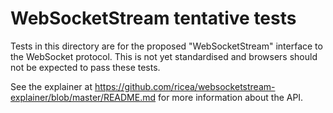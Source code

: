 # WebSocketStream tentative tests

Tests in this directory are for the proposed "WebSocketStream" interface to the
WebSocket protocol. This is not yet standardised and browsers should not be
expected to pass these tests.

See the explainer at
https://github.com/ricea/websocketstream-explainer/blob/master/README.md for
more information about the API.

